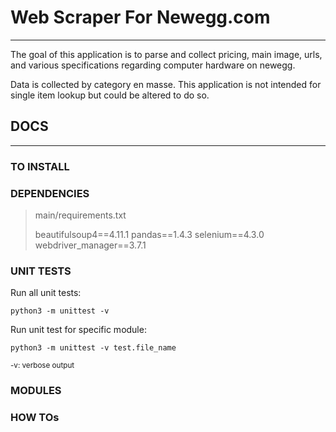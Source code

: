 # Web Scraper For Newegg.com
----------------------------

The goal of this application is to parse and collect 
pricing, main image, urls, and various specifications 
regarding computer hardware on newegg.

Data is collected by category en masse. This application
is not intended for single item lookup but could be
altered to do so.

## DOCS
----------------------------
### TO INSTALL

### DEPENDENCIES
    
>    main/requirements.txt
>    
>    beautifulsoup4==4.11.1
>    pandas==1.4.3
>    selenium==4.3.0
>    webdriver_manager==3.7.1

### UNIT TESTS

Run all unit tests:
```
python3 -m unittest -v
```
Run unit test for specific module:
```
python3 -m unittest -v test.file_name
```
<sub>-v: verbose output</sub>

### MODULES

### HOW TOs